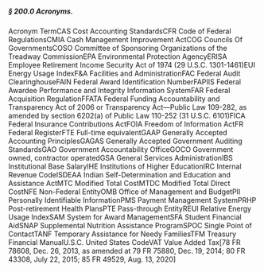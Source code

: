 ##### § 200.0 Acronyms. #####

Acronym TermCAS Cost Accounting StandardsCFR Code of Federal RegulationsCMIA Cash Management Improvement ActCOG Councils Of GovernmentsCOSO Committee of Sponsoring Organizations of the Treadway CommissionEPA Environmental Protection AgencyERISA Employee Retirement Income Security Act of 1974 (29 U.S.C. 1301-1461)EUI Energy Usage IndexF&A Facilities and AdministrationFAC Federal Audit ClearinghouseFAIN Federal Award Identification NumberFAPIIS Federal Awardee Performance and Integrity Information SystemFAR Federal Acquisition RegulationFFATA Federal Funding Accountability and Transparency Act of 2006 or Transparency Act—Public Law 109-282, as amended by section 6202(a) of Public Law 110-252 (31 U.S.C. 6101)FICA Federal Insurance Contributions ActFOIA Freedom of Information ActFR Federal RegisterFTE Full-time equivalentGAAP Generally Accepted Accounting PrinciplesGAGAS Generally Accepted Government Auditing StandardsGAO Government Accountability OfficeGOCO Government owned, contractor operatedGSA General Services AdministrationIBS Institutional Base SalaryIHE Institutions of Higher EducationIRC Internal Revenue CodeISDEAA Indian Self-Determination and Education and Assistance ActMTC Modified Total CostMTDC Modified Total Direct CostNFE Non-Federal EntityOMB Office of Management and BudgetPII Personally Identifiable InformationPMS Payment Management SystemPRHP Post-retirement Health PlansPTE Pass-through EntityREUI Relative Energy Usage IndexSAM System for Award ManagementSFA Student Financial AidSNAP Supplemental Nutrition Assistance ProgramSPOC Single Point of ContactTANF Temporary Assistance for Needy FamiliesTFM Treasury Financial ManualU.S.C. United States CodeVAT Value Added Tax[78 FR 78608, Dec. 26, 2013, as amended at 79 FR 75880, Dec. 19, 2014; 80 FR 43308, July 22, 2015; 85 FR 49529, Aug. 13, 2020]